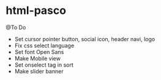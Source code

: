 # html-pasco

@To Do
- Set cursor pointer button, social icon, header navi, logo
- Fix css select language
- Set font Open Sans
- Make Mobile view
- Set onselect tag in sort
- Make slider banner
